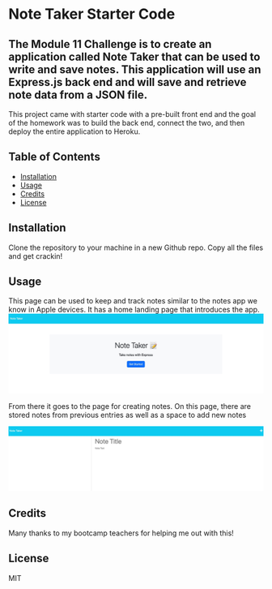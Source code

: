 # Note Taker Starter Code

## The Module 11 Challenge is to create an application called Note Taker that can be used to write and save notes. This application will use an Express.js back end and will save and retrieve note data from a JSON file.

This project came with starter code with a pre-built front end and the goal of the homework was to build the back end, connect the two, and then deploy the entire application to Heroku.

## Table of Contents

- [Installation](#installation)
- [Usage](#usage)
- [Credits](#credits)
- [License](#license)

## Installation

Clone the repository to your machine in a new Github repo. Copy all the files and get crackin!

## Usage

This page can be used to keep and track notes similar to the notes app we know in Apple devices. It has a home landing page that introduces the app.
![Alt text](tegvrea.jpg)

From there it goes to the page for creating notes. On this page, there are stored notes from previous entries as well as a space to add new notes

![Alt text](jy5rtyhgrt.jpg)

## Credits

Many thanks to my bootcamp teachers for helping me out with this!

## License

MIT
